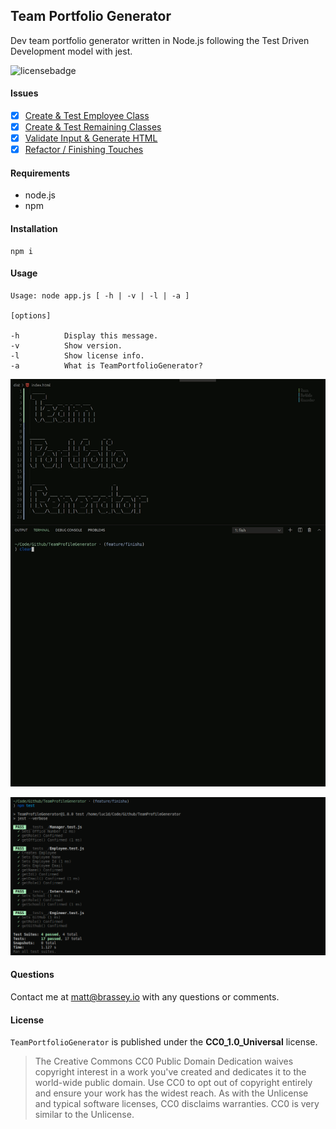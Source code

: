## Team Portfolio Generator

Dev team portfolio generator written in Node.js following the Test Driven Development model with jest.

![licensebadge](https://img.shields.io/badge/license-CC0_1.0_Universal-blue)

#### Issues

- [x] [Create & Test Employee Class](https://github.com/MBrassey/TeamPortfolioGenerator/issues/1)
- [x] [Create & Test Remaining Classes](https://github.com/MBrassey/TeamPortfolioGenerator/issues/2)
- [x] [Validate Input & Generate HTML](https://github.com/MBrassey/TeamPortfolioGenerator/issues/3)
- [x] [Refactor / Finishing Touches](https://github.com/MBrassey/TeamPortfolioGenerator/issues/4)

#### Requirements

- node.js
- npm

#### Installation

    npm i

#### Usage

    Usage: node app.js [ -h | -v | -l | -a ]

    [options]

    -h          Display this message.
    -v          Show version.
    -l          Show license info.
    -a          What is TeamPortfolioGenerator?

[<p align="center"><img src="lib/Preview.gif">](https://mbrassey.github.io/TeamProfileGenerator/)

[<p align="center"><img src="lib/Preview.png">](https://mbrassey.github.io/TeamProfileGenerator/)

#### Questions

Contact me at [matt@brassey.io](mailto:matt@brassey.io) with any questions or comments.

#### License

`TeamPortfolioGenerator` is published under the **CC0_1.0_Universal** license.

> The Creative Commons CC0 Public Domain Dedication waives copyright interest in a work you've created and dedicates it to the world-wide public domain. Use CC0 to opt out of copyright entirely and ensure your work has the widest reach. As with the Unlicense and typical software licenses, CC0 disclaims warranties. CC0 is very similar to the Unlicense.
